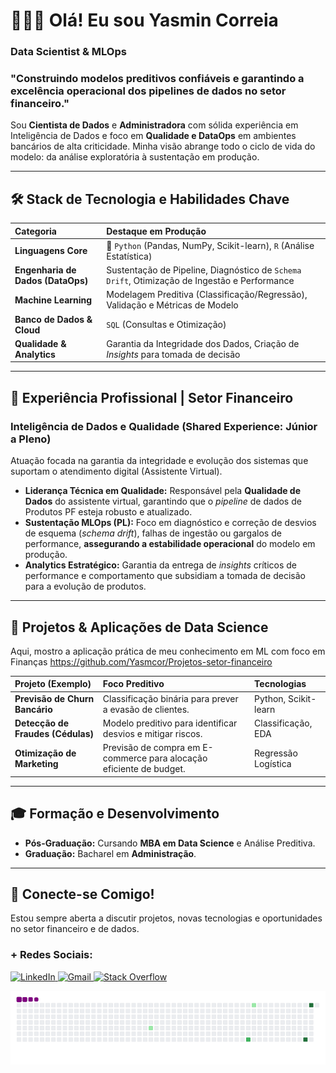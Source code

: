 # 👩🏽‍💻 Olá! Eu sou Yasmin Correia
### Data Scientist & MLOps

### **"Construindo modelos preditivos confiáveis e garantindo a excelência operacional dos pipelines de dados no setor financeiro."**

Sou **Cientista de Dados** e **Administradora** com sólida experiência em Inteligência de Dados e foco em **Qualidade e DataOps** em ambientes bancários de alta criticidade. Minha visão abrange todo o ciclo de vida do modelo: da análise exploratória à sustentação em produção.

---

## 🛠️ Stack de Tecnologia e Habilidades Chave

| Categoria | Destaque em Produção |
| :--- | :--- |
| **Linguagens Core** | 🐍 `Python` (Pandas, NumPy, Scikit-learn), `R` (Análise Estatística) |
| **Engenharia de Dados (DataOps)** | Sustentação de Pipeline, Diagnóstico de `Schema Drift`, Otimização de Ingestão e Performance |
| **Machine Learning** | Modelagem Preditiva (Classificação/Regressão), Validação e Métricas de Modelo |
| **Banco de Dados & Cloud** | `SQL` (Consultas e Otimização) |
| **Qualidade & Analytics** | Garantia da Integridade dos Dados, Criação de *Insights* para tomada de decisão |

---

## 💼 Experiência Profissional | Setor Financeiro

### **Inteligência de Dados e Qualidade (Shared Experience: Júnior a Pleno)**

Atuação focada na garantia da integridade e evolução dos sistemas que suportam o atendimento digital (Assistente Virtual).

* **Liderança Técnica em Qualidade:** Responsável pela **Qualidade de Dados** do assistente virtual, garantindo que o *pipeline* de dados de Produtos PF esteja robusto e atualizado.
* **Sustentação MLOps (PL):** Foco em diagnóstico e correção de desvios de esquema (*schema drift*), falhas de ingestão ou gargalos de performance, **assegurando a estabilidade operacional** do modelo em produção.
* **Analytics Estratégico:** Garantia da entrega de *insights* críticos de performance e comportamento que subsidiam a tomada de decisão para a evolução de produtos.

---

## 📂 Projetos & Aplicações de Data Science

Aqui, mostro a aplicação prática de meu conhecimento em ML com foco em Finanças 
https://github.com/Yasmcor/Projetos-setor-financeiro

| Projeto (Exemplo) | Foco Preditivo | Tecnologias |
| :--- | :--- | :--- |
| **Previsão de Churn Bancário** | Classificação binária para prever a evasão de clientes. | Python, Scikit-learn |
| **Detecção de Fraudes (Cédulas)** | Modelo preditivo para identificar desvios e mitigar riscos. | Classificação, EDA |
| **Otimização de Marketing** | Previsão de compra em E-commerce para alocação eficiente de budget. | Regressão Logística |

---

## 🎓 Formação e Desenvolvimento

* **Pós-Graduação:** Cursando **MBA em Data Science** e Análise Preditiva.
* **Graduação:** Bacharel em **Administração**.

---

## 🔗 Conecte-se Comigo!

Estou sempre aberta a discutir projetos, novas tecnologias e oportunidades no setor financeiro e de dados.

### **+ Redes Sociais:**
<p align="left">
  <a href="https://www.linkedin.com/in/yasmincorreiasilva/" target="_blank">
    <img src="https://img.shields.io/badge/-LinkedIn-%230077B5?style=for-the-badge&logo=linkedin&logoColor=white" alt="LinkedIn">
  </a>
  <a href = "mailto:yasmincorreiasilva14@gmail.com">
    <img src="https://img.shields.io/badge/-Gmail-%23333?style=for-the-badge&logo=gmail&logoColor=white" alt="Gmail">
  </a>
  <a href = "https://stackoverflow.com/users/16921776/yasmin-correia-da-silva" target="_blank">
    <img src="https://img.shields.io/badge/Stack_Overflow-FE7A16?style=for-the-badge&logo=stack-overflow&logoColor=white" alt="Stack Overflow">
  </a>
</p>

  ![snake gif](https://github.com/yasmcor/yasmcor/blob/output/github-contribution-grid-snake.gif)

</div>
